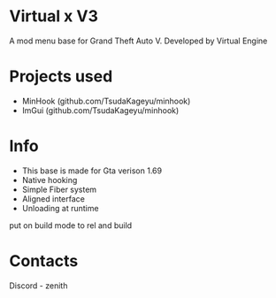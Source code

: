 # Virtual x V3
 A mod menu base for Grand Theft Auto V. Developed by Virtual Engine

# Projects used
- MinHook (github.com/TsudaKageyu/minhook)
- ImGui (github.com/TsudaKageyu/minhook)

# Info
- This base is made for Gta verison 1.69
- Native hooking 
- Simple Fiber system 
- Aligned interface 
- Unloading at runtime

put on build mode to rel and build
# Contacts
Discord - zenith
